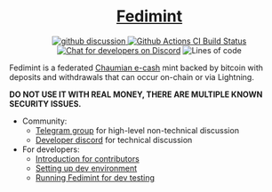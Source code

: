 <h1 align="center">
  <a href="https://fedimint.org">
    Fedimint
  </a>
</h1>

<p align="center">
  <a href="https://github.com/fedimint/fedimint/discussions">
    <img src="https://img.shields.io/badge/commmunity-discussion-blue" alt="github discussion">
  </a>
  <a href="https://github.com/fedimint/fedimint/actions/workflows/ci-nix.yml">
      <img src="https://github.com/fedimint/fedimint/actions/workflows/ci-nix.yml/badge.svg" alt="Github Actions CI Build Status">
  </a>
  <a href="https://discord.com/channels/990354215060795454"><img alt="Chat for developers on Discord" src="https://img.shields.io/discord/990354215060795454?label=dev%20chat"></a>
  <img alt="Lines of code" src="https://img.shields.io/tokei/lines/github/fedimint/fedimint">
</p>

Fedimint is a federated [Chaumian e-cash](https://en.wikipedia.org/wiki/Ecash) mint backed by bitcoin with deposits and withdrawals that can occur on-chain or via Lightning.

**DO NOT USE IT WITH REAL MONEY, THERE ARE MULTIPLE KNOWN SECURITY ISSUES.**

* <a id="community" />Community:
  * [Telegram group](https://t.me/fedimint) for high-level non-technical discussion
  * [Developer discord](https://discord.gg/dZYajBMsEB) for technical discussion
* For developers:
  * [Introduction for contributors](./docs/contributing.md)
  * [Setting up dev environment](./docs/dev-env.md)
  * [Running Fedimint for dev testing](./docs/dev-running.md)

